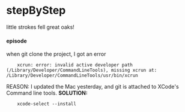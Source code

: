 # stepByStep
 little strokes fell great oaks!

#### episode
when git clone the project, I got an error

```
    xcrun: error: invalid active developer path (/Library/Developer/CommandLineTools), missing xcrun at: /Library/Developer/CommandLineTools/usr/bin/xcrun
```
REASON: I updated the Mac yesterday, and git is attached to XCode's Command line tools.
<strong>SOLUTION:</strong>
``` 
    xcode-select --install
```
